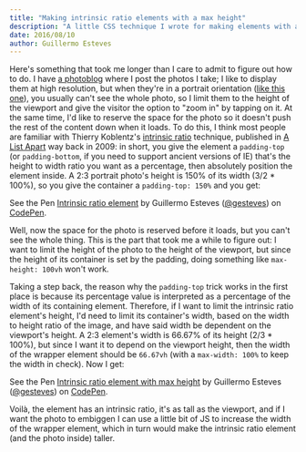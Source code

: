 ```yaml
---
title: "Making intrinsic ratio elements with a max height"
description: "A little CSS technique I wrote for making elements with a fixed ratio that can also be constrained to a maximum height."
date: 2016/08/10
author: Guillermo Esteves
---
```


Here's something that took me longer than I care to admit to figure out how to do. I have [a photoblog](https://www.allencompassingtrip.com/) where I post the photos I take; I like to display them at high resolution, but when they're in a portrait orientation ([like this one](https://www.allencompassingtrip.com/2015/1/10/1026/lincoln-sky)), you usually can't see the whole photo, so I limit them to the height of the viewport and give the visitor the option to "zoom in" by tapping on it. At the same time, I'd like to reserve the space for the photo so it doesn't push the rest of the content down when it loads. To do this, I think most people are familiar with Thierry Koblentz's [intrinsic ratio](http://alistapart.com/article/creating-intrinsic-ratios-for-video) technique, published in [A List Apart](http://alistapart.com/) way back in 2009: in short, you give the element a `padding-top` (or `padding-bottom`, if you need to support ancient versions of IE) that's the height to width ratio you want as a percentage, then absolutely position the element inside. A 2:3 portrait photo's height is 150% of its width (3/2 * 100%), so you give the container a `padding-top: 150%` and you get:

<p data-height="265" data-theme-id="0" data-slug-hash="AXYLLV" data-default-tab="result" data-user="gesteves" data-embed-version="2" class="codepen">See the Pen <a href="http://codepen.io/gesteves/pen/AXYLLV/">Intrinsic ratio element</a> by Guillermo Esteves (<a href="http://codepen.io/gesteves">@gesteves</a>) on <a href="http://codepen.io">CodePen</a>.</p>
<script async src="//assets.codepen.io/assets/embed/ei.js"></script>

Well, now the space for the photo is reserved before it loads, but you can't see the whole thing. This is the part that took me a while to figure out: I want to limit the height of the photo to the height of the viewport, but since the height of its container is set by the padding, doing something like `max-height: 100vh` won't work.

Taking a step back, the reason why the `padding-top` trick works in the first place is because its percentage value is interpreted as a percentage of the width of its containing element. Therefore, if I want to limit the intrinsic ratio element's height, I'd need to limit its container's width, based on the width to height ratio of the image, and have said width be dependent on the viewport's height. A 2:3 element's width is 66.67% of its height (2/3 * 100%), but since I want it to depend on the viewport height, then the width of the wrapper element should be `66.67vh` (with a `max-width: 100%` to keep the width in check). Now I get:

<p data-height="265" data-theme-id="0" data-slug-hash="rLorrG" data-default-tab="result" data-user="gesteves" data-embed-version="2" class="codepen">See the Pen <a href="http://codepen.io/gesteves/pen/rLorrG/">Intrinsic ratio element with max height</a> by Guillermo Esteves (<a href="http://codepen.io/gesteves">@gesteves</a>) on <a href="http://codepen.io">CodePen</a>.</p>
<script async src="//assets.codepen.io/assets/embed/ei.js"></script>

Voilà, the element has an intrinsic ratio, it's as tall as the viewport, and if I want the photo to embiggen I can use a little bit of JS to increase the width of the wrapper element, which in turn would make the intrinsic ratio element (and the photo inside) taller.
